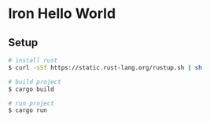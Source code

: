 # Iron Hello World

## Setup

```bash
# install rust
$ curl -sSf https://static.rust-lang.org/rustup.sh | sh

# build project
$ cargo build

# run project
$ cargo run
```
